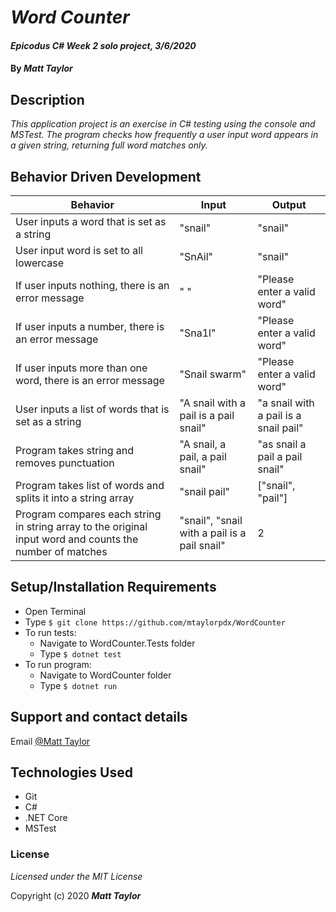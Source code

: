 # _Word Counter_

#### _Epicodus C# Week 2 solo project, 3/6/2020_

#### By _Matt Taylor_

## Description

_This application project is an exercise in C# testing using the console and MSTest. The program checks how frequently a user input word appears in a given string, returning full word matches only._

## Behavior Driven Development
| Behavior | Input | Output |
|----|----|-----|
|User inputs a word that is set as a string|"snail"|"snail"|
|User input word is set to all lowercase|"SnAil"|"snail"|
|If user inputs nothing, there is an error message|" "|"Please enter a valid word"|
|If user inputs a number, there is an error message|"Sna1l"|"Please enter a valid word"|
|If user inputs more than one word, there is an error message|"Snail swarm"|"Please enter a valid word"|
|User inputs a list of words that is set as a string|"A snail with a pail is a pail snail"|"a snail with a pail is a snail pail"|
|Program takes string and removes punctuation| "A snail, a pail, a pail snail"|"as snail a pail a pail snail"|
|Program takes list of words and splits it into a string array|"snail pail"|["snail", "pail"]|
|Program compares each string in string array to the original input word and counts the number of matches|"snail", "snail with a pail is a pail snail"|2|

## Setup/Installation Requirements

* Open Terminal
* Type ``$ git clone https://github.com/mtaylorpdx/WordCounter``
* To run tests:
  * Navigate to WordCounter.Tests folder
  * Type ``$ dotnet test``
* To run program:
  * Navigate to WordCounter folder
  * Type ``$ dotnet run``

## Support and contact details

Email [@Matt Taylor](mailto:me@email.com)

## Technologies Used

* Git
* C#
* .NET Core
* MSTest

### License

*Licensed under the MIT License*

Copyright (c) 2020 **_Matt Taylor_**